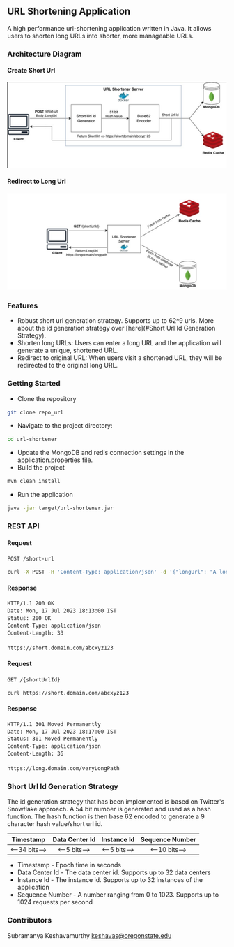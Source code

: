 ## URL Shortening Application
A high performance url-shortening application written in Java. It allows users to shorten long URLs into shorter, more manageable URLs.

### Architecture Diagram
#### Create Short Url
![Create Short Url](CreateShortUrlFlow.png)

#### Redirect to Long Url
![Redirect to Long Url](RedirectToLongUrlFlow.png)


### Features
* Robust short url generation strategy. Supports up to 62^9 urls. More about the id generation strategy over [here](#Short Url Id Generation Strategy).  
* Shorten long URLs: Users can enter a long URL and the application will generate a unique, shortened URL.
* Redirect to original URL: When users visit a shortened URL, they will be redirected to the original long URL.

### Getting Started
* Clone the repository
```sh
git clone repo_url
```
* Navigate to the project directory:
```sh
cd url-shortener
```
* Update the MongoDB and redis connection settings in the application.properties file.
* Build the project
```sh
mvn clean install
```
* Run the application 
```sh
java -jar target/url-shortener.jar
```

### REST API
#### Request
`POST /short-url`
```sh
curl -X POST -H 'Content-Type: application/json' -d '{"longUrl": "A long url", "userId": "A user id"}'
```
#### Response
```sh
HTTP/1.1 200 OK
Date: Mon, 17 Jul 2023 18:13:00 IST
Status: 200 OK
Content-Type: application/json
Content-Length: 33

https://short.domain.com/abcxyz123
```

#### Request
`GET /{shortUrlId}`
```sh
curl https://short.domain.com/abcxyz123
```
#### Response
```sh
HTTP/1.1 301 Moved Permanently
Date: Mon, 17 Jul 2023 18:17:00 IST
Status: 301 Moved Permanently
Content-Type: application/json
Content-Length: 36

https://long.domain.com/veryLongPath
```

### Short Url Id Generation Strategy
The id generation strategy that has been implemented is based on Twitter's Snowflake approach.
A 54 bit number is generated and used as a hash function. The hash function is then base 62 encoded to generate a 9 character hash value/short url id.

|   Timestamp   | Data Center Id | Instance Id  | Sequence Number |
|:-------------:|:--------------:|:------------:|:---------------:|
| <--34 bits--> |  <--5 bits-->  | <--5 bits--> |  <--10 bits-->  |

* Timestamp - Epoch time in seconds
* Data Center Id - The data center id. Supports up to 32 data centers
* Instance Id - The instance id. Supports up to 32 instances of the application
* Sequence Number - A number ranging from 0 to 1023. Supports up to 1024 requests per second

### Contributors
Subramanya Keshavamurthy [keshavas@oregonstate.edu](mailto://keshavas@oregonstate.edu)
